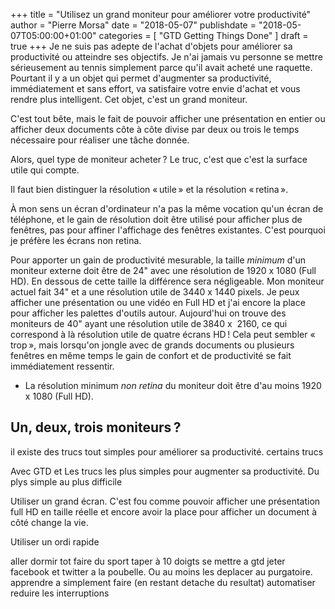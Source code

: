 +++
title      = "Utilisez un grand moniteur pour améliorer votre productivité"
author     = "Pierre Morsa"
date       = "2018-05-07"
publishdate = "2018-05-07T05:00:00+01:00" 
categories = [ "GTD Getting Things Done" ]
draft      = true
+++
Je ne suis pas adepte de l'achat d'objets pour améliorer sa productivité ou atteindre ses objectifs. Je n'ai jamais vu personne se mettre sérieusement au tennis simplement parce qu'il avait acheté une raquette. Pourtant il y a un objet qui permet d'augmenter sa productivité, immédiatement et sans effort, va satisfaire votre envie d'achat et vous rendre plus intelligent. Cet objet, c'est un grand moniteur. 

C'est tout bête, mais le fait de pouvoir afficher une présentation en entier ou afficher deux documents côte à côte divise par deux ou trois le temps nécessaire pour réaliser une tâche donnée.

Alors, quel type de moniteur acheter ? Le truc, c'est que c'est la surface utile qui compte.

Il faut bien distinguer la résolution « utile » et la résolution « retina ».
 
À mon sens un écran d'ordinateur n'a pas la même vocation qu'un écran de téléphone, et le gain de résolution doit être utilisé pour afficher plus de fenêtres, pas pour affiner l'affichage des fenêtres existantes. C'est pourquoi je préfère les écrans non retina.

Pour apporter un gain de productivité mesurable, la taille *minimum* d'un moniteur externe doit être de 24" avec une résolution de 1920 x 1080 (Full HD). En dessous de cette taille la différence sera négligeable. Mon moniteur actuel fait 34" et a une résolution utile de 3440 x 1440 pixels. Je peux afficher une présentation ou une vidéo en Full HD et j'ai encore la place pour afficher les palettes d'outils autour. Aujourd'hui on trouve des moniteurs de 40" ayant une résolution utile de 3840 x  2160, ce qui correspond à là résolution utile de quatre écrans HD ! Cela peut sembler « trop », mais lorsqu'on jongle avec de grands documents ou plusieurs fenêtres en même temps le gain de confort et de productivité se fait immédiatement ressentir.

* La résolution minimum *non retina* du moniteur doit être d'au moins 1920 x 1080 (Full HD). 

## Un, deux, trois moniteurs ?

il existe des trucs tout simples pour améliorer sa productivité. certains trucs 

Avec GTD et 
Les trucs les plus simples pour augmenter sa productivité. Du plys simple au plus difficile

Utiliser un grand écran. C'est fou comme pouvoir afficher une présentation full HD en taille réelle et encore avoir la place pour afficher un document à côté change la vie.

Utiliser un ordi rapide

aller dormir tot
faire du sport
taper à 10 doigts
se mettre a gtd
jeter facebook et twitter a la poubelle. Ou au moins les deplacer au purgatoire.
apprendre a simplement faire (en restant detache du resultat)
automatiser
reduire les interruptions